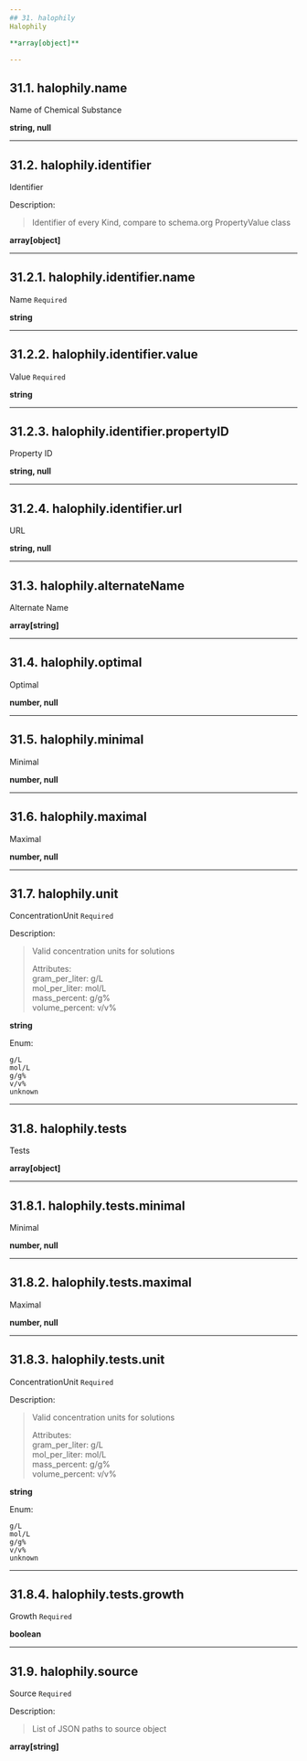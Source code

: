 ```yaml
---
## 31. halophily
Halophily  

**array[object]**

---
```

## 31.1. halophily.name
Name of Chemical Substance  

**string, null**

---
## 31.2. halophily.identifier
Identifier  

Description:
> Identifier of every Kind, compare to schema.org PropertyValue class  

**array[object]**

---
## 31.2.1. halophily.identifier.name
Name  `Required`

**string**

---
## 31.2.2. halophily.identifier.value
Value  `Required`

**string**

---
## 31.2.3. halophily.identifier.propertyID
Property ID  

**string, null**

---
## 31.2.4. halophily.identifier.url
URL  

**string, null**

---
## 31.3. halophily.alternateName
Alternate Name  

**array[string]**

---
## 31.4. halophily.optimal
Optimal  

**number, null**

---
## 31.5. halophily.minimal
Minimal  

**number, null**

---
## 31.6. halophily.maximal
Maximal  

**number, null**

---
## 31.7. halophily.unit
ConcentrationUnit  `Required`

Description:
> Valid concentration units for solutions  
>  
> Attributes:  
>     gram_per_liter: g/L  
>     mol_per_liter: mol/L  
>     mass_percent: g/g%  
>     volume_percent: v/v%  

**string**

Enum:

	g/L
	mol/L
	g/g%
	v/v%
	unknown

---
## 31.8. halophily.tests
Tests  

**array[object]**

---
## 31.8.1. halophily.tests.minimal
Minimal  

**number, null**

---
## 31.8.2. halophily.tests.maximal
Maximal  

**number, null**

---
## 31.8.3. halophily.tests.unit
ConcentrationUnit  `Required`

Description:
> Valid concentration units for solutions  
>  
> Attributes:  
>     gram_per_liter: g/L  
>     mol_per_liter: mol/L  
>     mass_percent: g/g%  
>     volume_percent: v/v%  

**string**

Enum:

	g/L
	mol/L
	g/g%
	v/v%
	unknown

---
## 31.8.4. halophily.tests.growth
Growth  `Required`

**boolean**

---
## 31.9. halophily.source
Source  `Required`

Description:
> List of JSON paths to source object  

**array[string]**

